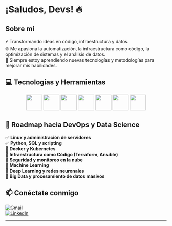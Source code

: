 # ¡Saludos, Devs! 🔥

## Sobre mí  
⚡ Transformando ideas en código, infraestructura y datos.  
🌐 Me apasiona la automatización, la infraestructura como código, la optimización de sistemas y el análisis de datos.  
🔄 Siempre estoy aprendiendo nuevas tecnologías y metodologías para mejorar mis habilidades.  

## 💻 Tecnologías y Herramientas  
<p align="center">
  <img src="https://cdn.jsdelivr.net/gh/devicons/devicon/icons/vscode/vscode-original.svg" height="50"/>
  <img src="https://cdn.jsdelivr.net/gh/devicons/devicon/icons/python/python-original.svg" height="50"/>
  <img src="https://cdn.jsdelivr.net/gh/devicons/devicon/icons/mysql/mysql-original-wordmark.svg" height="50"/>
  <img src="https://cdn.jsdelivr.net/gh/devicons/devicon/icons/postgresql/postgresql-original.svg" height="50"/>
  <img src="https://cdn.jsdelivr.net/gh/devicons/devicon/icons/linux/linux-original.svg" height="50"/>
  <img src="https://cdn.jsdelivr.net/gh/devicons/devicon/icons/pandas/pandas-original.svg" height="50"/>
  <img src="https://cdn.jsdelivr.net/gh/devicons/devicon/icons/numpy/numpy-original.svg" height="50"/>
</p>

## 📌 Roadmap hacia DevOps y Data Science  
✅ **Linux y administración de servidores**  
✅ **Python, SQL y scripting**  
🔹 **Docker y Kubernetes**  
🔹 **Infraestructura como Código (Terraform, Ansible)**  
🔹 **Seguridad y monitoreo en la nube**  
🔹 **Machine Learning**  
🔹 **Deep Learning y redes neuronales**  
🔹 **Big Data y procesamiento de datos masivos**  
  

## 📫 Conéctate conmigo  
[![Gmail](https://img.shields.io/badge/Gmail-D14836?style=flat&logo=gmail&logoColor=white)](mailto:felipe28769@gmail.com)   
[![LinkedIn](https://img.shields.io/badge/LinkedIn-blue?style=flat&logo=linkedin)](https://www.linkedin.com/in/juan-rendon-dev)

---
